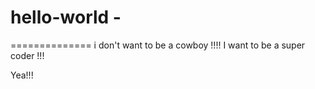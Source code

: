 # hello-world - 
==============
i don't want to be a cowboy !!!!
I want to be a super coder !!!

Yea!!!
